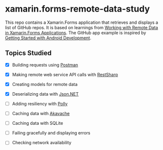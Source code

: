 # xamarin.forms-remote-data-study

This repo contains a Xamarin.Forms application that retrieves and displays a list of GitHub repos. It is based on learnings from [Working with Remote Data in Xamarin.Forms Applications](https://www.pluralsight.com/courses/remote-data-xamarin-forms-applications). The GitHub app example is inspired by [Getting Started with Android Development](https://www.pluralsight.com/courses/getting-started-android-development).

## Topics Studied

- [x] Building requests using [Postman](https://www.postman.com)
- [x] Making remote web service API calls with [RestSharp](https://restsharp.dev)
- [x] Creating models for remote data
- [x] Deserializing data with [Json.NET](https://www.newtonsoft.com/json)
- [ ] Adding resiliency with [Polly](https://github.com/App-vNext/Polly)
- [ ] Caching data with [Akavache](https://github.com/reactiveui/Akavache)
- [ ] Caching data with SQLite
- [ ] Failing gracefully and displaying errors
- [ ] Checking network availability

